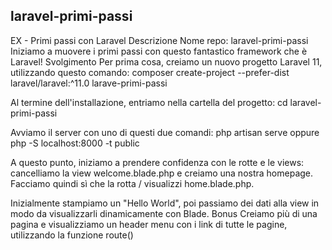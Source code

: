 ## laravel-primi-passi

EX - Primi passi con Laravel
Descrizione
Nome repo: laravel-primi-passi
Iniziamo a muovere i primi passi con questo fantastico framework che è Laravel!
Svolgimento
Per prima cosa, creiamo un nuovo progetto Laravel 11, utilizzando questo comando:
composer create-project --prefer-dist laravel/laravel:^11.0 larave-primi-passi

Al termine dell'installazione, entriamo nella cartella del progetto:
cd laravel-primi-passi

Avviamo il server con uno di questi due comandi:
php artisan serve oppure php -S localhost:8000 -t public

A questo punto, iniziamo a prendere confidenza con le rotte e le views: cancelliamo la view welcome.blade.php e creiamo una nostra homepage. Facciamo quindi sì che la rotta / visualizzi home.blade.php.

Inizialmente stampiamo un "Hello World", poi passiamo dei dati alla view in modo da visualizzarli dinamicamente con Blade.
Bonus 
Creiamo più di una pagina e visualizziamo un header menu con i link di tutte le pagine, utilizzando la funzione route()